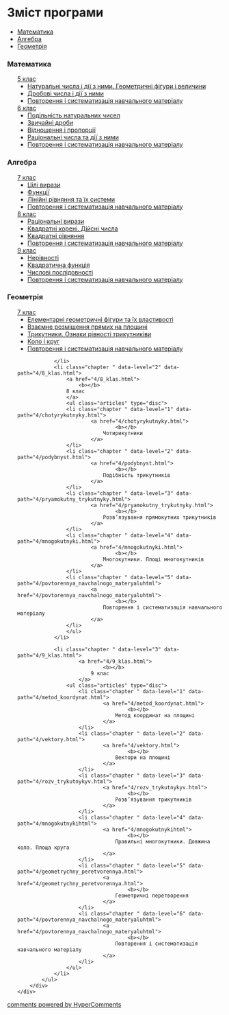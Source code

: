 <div id="hypercomments_widget" class="js-hypercomments-widget invisible"></div>

<h1>Зміст програми</h1>
<div>
  <!-- Nav tabs -->
  <ul class="nav nav-tabs" role="tablist">
    <li role="presentation" class="active"><a href="#home" aria-controls="home" role="tab" data-toggle="tab">Математика</a></li>
    <li role="presentation"><a href="#menu2" aria-controls="menu2" role="tab" data-toggle="tab">Алгебра</a></li>
    <li role="presentation"><a href="#menu3" aria-controls="menu3" role="tab" data-toggle="tab">Геометрія</a></li>
  </ul>
  <!-- Tab panes -->
	<div class="tab-content">
	    <div role="tabpanel" class="tab-pane active" id="home">
	    	<h3>Математика</h3>
			<ul style="list-style-type:none;">
		    	<li><a href="./1/5_klas.html">5 клас</a>
	            	<ul class="articles" type="disc">
			        <li class="chapter " data-level="1" data-path="1/nat_chysla.html">
			                <a href="1/nat_chysla.html">
			                        <b></b>
			                    Натуральні числа і дії з ними. Геометричні фiгури і величини
			                </a>
			        </li>
			        <li class="chapter " data-level="2" data-path="1/drobovy_chysla.html">
			                <a href="1/drobovy_chysla.html">
			                        <b></b>
			                    Дробові числа і дії з ними
			                </a>
			        </li>
			        <li class="chapter " data-level="3" data-path="1/povtorennya_navchalnogo_materyalu.html">
			                <a href="1/povtorennya_navchalnogo_materyalu.html">
			                        <b></b>
			                    Повторення і систематизація навчального матеріалу
			                </a>
			        </li>
			    	</ul>
			   	</li>
		        <li class="chapter " data-level="2" data-path="2/6_klas.html">
		                <a href="2/6_klas.html">
		                        <b></b>
		                    6 клас
		                </a>
			        <ul class="articles" type="disc">
				        <li class="chapter " data-level="1" data-path="2/podylnyst.html">
				                <a href="2/podylnyst.html">
				                        <b></b>
				                    Подільність натуральних чисел
				                </a>
				        </li>
				        <li class="chapter " data-level="2" data-path="2/droby.html">
				                <a href="2/droby.html">
				                        <b></b>
				                    Звичайні дроби
				                </a>
				        </li>
				        <li class="chapter " data-level="3" data-path="2/vydnoshennya_ta_proporciy.html">
				                <a href="2/vydnoshennya_ta_proporciy.html">
				                        <b></b>
				                    Відношення і пропорції
				                </a>
				        </li>
				        <li class="chapter " data-level="4" data-path="2/rac_chisla.html">
				                <a href="2/rac_chisla.html">
				                        <b></b>
				                    Раціональні числа та дії з ними
				                </a>
				        </li>
				        <li class="chapter " data-level="5" data-path="2/povtorennya_navchalnogo_materyalu.html">
				                <a href="2/povtorennya_navchalnogo_materyalu.html">
				                        <b></b>
				                    Повторення і систематизація навчального матеріалу
				                </a>
				        </li>
			        </ul>
			    </li>
		    </ul>
        </div>
        <div role="tabpanel" class="tab-pane" id="menu2">
            <h3>Алгебра</h3>
            <ul class="articles" style="list-style-type:none;">
		        <li class="chapter " data-level="1" data-path="">
	                <a href="3/7_klas.html">
	                        <b></b>
	                    7 клас
	                </a>
		            <ul class="articles" type="disc">
				        <li class="chapter " data-level="1" data-path="3/cili_vyrazy.html">
				                <a href="3/cili_vyrazy.html">
				                        <b></b>
				                    Цілі вирази
				                </a>
				        </li>
				        <li class="chapter " data-level="2" data-path="3/funkciyi.html">
				                <a href="3/funkciyi.html">
				                        <b></b>
				                    Функції
				                </a>
				        </li>
				        <li class="chapter " data-level="3" data-path="3/lynyiny_ryvnyannya.html">
				                <a href="3/lynyiny_ryvnyannya.html">
				                        <b></b>
				                    Лінійні рівняння та їх системи
				                </a>
				        </li>
				        <li class="chapter " data-level="4" data-path="3/povtorennya_navchalnogo_materyalu.html">
				                <a href="3/povtorennya_navchalnogo_materyalu.html">
				                        <b></b>
				                    Повторення і систематизація навчального матеріалу
				                </a>
				        </li>
		            </ul>
		        </li>
		        <li class="chapter " data-level="2" data-path="3/8_klas.html">
		                <a href="3/8_klas.html">
		                        <b></b>
		                    8 клас
		                </a>
		            <ul class="articles" type="disc">
				        <li class="chapter " data-level="1" data-path="3/rac_vyrazy.html">
				                <a href="3/rac_vyrazy.html">
				                        <b></b>
				                    Раціональні вирази
				                </a>
				        </li>
				        <li class="chapter " data-level="2" data-path="3/kvadratny_koreny_diysni_chisla.html">
				                <a href="3/kvadratny_koreny_diysni_chisla.html">
				                        <b></b>
				                    Квадратні корені. Дійсні числа
				                </a>
				        </li>
				        <li class="chapter " data-level="3" data-path="3/kvadratny_ryvnyannya.html">
				                <a href="3/kvadratny_ryvnyannya.html">
				                        <b></b>
				                    Квадратні рівняння
				                </a>
				        </li>
				        <li class="chapter " data-level="4" data-path="3/povtorennya_navchalnogo_materyaluhtml">
				                <a href="3/povtorennya_navchalnogo_materyaluhtml">
				                        <b></b>
				                    Повторення і систематизація навчального матеріалу
				                </a>
				        </li>
			        </ul>
		        </li>
		        <li class="chapter " data-level="3" data-path="3/9_klas.html">
		                <a href="3/9_klas.html">
		                        <b></b>
		                    9 клас
		                </a>
		            <ul class="articles" type="disc">
				        <li class="chapter " data-level="1" data-path="3/neryvnosty.html">
				                <a href="3/neryvnosty.html">
				                        <b></b>
				                    Нерівності
				                </a>
				        </li>
				        <li class="chapter " data-level="2" data-path="3/kvadratychna_funkciya.html">
				                <a href="3/kvadratychna_funkciya.html">
				                        <b></b>
				                    Квадратична функція
				                </a>
				        </li>
				        <li class="chapter " data-level="3" data-path="3/chislovy_poslydovnosty.html">
				                <a href="3/chislovy_poslydovnosty.html">
				                        <b></b>
				                    Числові послідовності
				                </a>
				        </li>
				        <li class="chapter " data-level="4" data-path="3/povtorennya_navchalnogo_materyaluhtml">
				                <a href="3/povtorennya_navchalnogo_materyaluhtml">
				                        <b></b>
				                    Повторення і систематизація навчального матеріалу
				                </a>
				        </li>
		            </ul>
		        </li>
		    </ul>
		</div>
		<div role="tabpanel" class="tab-pane" id="menu3">
            <h3>Геометрія</h3>
            <ul class="articles" style="list-style-type:none;">
		        <li class="chapter " data-level="1" data-path="4/7_klas.html">
		                <a href="4/7_klas.html">
		                        <b></b>
		                    7 клас
		                </a>
        	    <ul class="articles" type="disc">
			        <li class="chapter " data-level="1" data-path="4/geometrychny_figury.html">
			                <a href="4/geometrychny_figury.html">
			                        <b></b>
			                    Елементарні геометричні фiгури та їх властивості
			                </a>
			        </li>
			        <li class="chapter " data-level="2" data-path="4/vzaemne_rozmycshennya_pryamikh_na_ploshyni.html">
			                <a href="4/vzaemne_rozmycshennya_pryamikh_na_ploshyni.html">
			                        <b></b>
			                    Взаємне розміщення прямих на площині
			                </a>
			        </li>
			        <li class="chapter " data-level="3" data-path="4/trykutnyky.html">
			                <a href="4/trykutnyky.html">
			                        <b></b>
			                    Трикутники. Ознаки рівності трикутниківи
			                </a>
			        </li>
			        <li class="chapter " data-level="4" data-path="4/kolo_ta_krug.html">
			                <a href="4/kolo_ta_krug.html">
			                        <b></b>
			                    Коло і круг
			                </a>
			        </li>
			        <li class="chapter " data-level="5" data-path="4/povtorennya_navchalnogo_materyalu.html">
			                <a href="4/povtorennya_navchalnogo_materyalu.html">
			                        <b></b>
			                    Повторення і систематизація навчального матеріалу
			                </a>
			        </li>
            	</ul>

        		</li>
        		<li class="chapter " data-level="2" data-path="4/8_klas.html">
                	<a href="4/8_klas.html">
                        <b></b>
                    8 клас
                	</a>
            		<ul class="articles" type="disc">
			        <li class="chapter " data-level="1" data-path="4/chotyrykutnyky.html">
			                <a href="4/chotyrykutnyky.html">
			                        <b></b>
			                    Чотирикутники
			                </a>
			        </li>
			        <li class="chapter " data-level="2" data-path="4/podybnyst.html">
			                <a href="4/podybnyst.html">
			                        <b></b>
			                    Подібність трикутників
			                </a>
			        </li>
			        <li class="chapter " data-level="3" data-path="4/pryamokutny_trykutnyky.html">
			                <a href="4/pryamokutny_trykutnyky.html">
			                        <b></b>
			                    Розв’язування прямокутних трикутників
			                </a>
			        </li>
			        <li class="chapter " data-level="4" data-path="4/mnogokutnyki.html">
			                <a href="4/mnogokutnyki.html">
			                        <b></b>
			                    Многокутники. Площі многокутників
			                </a>
			        </li>
			        <li class="chapter " data-level="5" data-path="4/povtorennya_navchalnogo_materyaluhtml">
			                <a href="4/povtorennya_navchalnogo_materyaluhtml">
			                        <b></b>
			                    Повторення і систематизація навчального матеріалу
			                </a>
			        </li>
	            	</ul>
	        	</li>

		        <li class="chapter " data-level="3" data-path="4/9_klas.html">
		                <a href="4/9_klas.html">
		                        <b></b>
		                    9 клас
		                </a>
            		<ul class="articles" type="disc">
				        <li class="chapter " data-level="1" data-path="4/metod_koordynat.html">
				                <a href="4/metod_koordynat.html">
				                        <b></b>
				                    Метод координат на площині
				                </a>
				        </li>
				        <li class="chapter " data-level="2" data-path="4/vektory.html">
				                <a href="4/vektory.html">
				                        <b></b>
				                    Вектори на площині
				                </a>
				        </li>
				        <li class="chapter " data-level="3" data-path="4/rozv_trykutnykyv.html">
				                <a href="4/rozv_trykutnykyv.html">
				                        <b></b>
				                    Розв’язування трикутників
				                </a>
				        </li>
				        <li class="chapter " data-level="4" data-path="4/mnogokutnykihtml">
				                <a href="4/mnogokutnykihtml">
				                        <b></b>
				                    Правильні многокутники. Довжина кола. Площа круга
				                </a>
				        </li>
				        <li class="chapter " data-level="5" data-path="4/geometrychny_peretvorennya.html">
				                <a href="4/geometrychny_peretvorennya.html">
				                        <b></b>
				                    Геометричні перетворення
				                </a>
				        </li>
				        <li class="chapter " data-level="6" data-path="4/povtorennya_navchalnogo_materyaluhtml">
				                <a href="4/povtorennya_navchalnogo_materyaluhtml">
				                        <b></b>
				                    Повторення і систематизація навчального матеріалу
				                </a>
				        </li>
				    </ul>
				</li>
			</ul>
		</div>
	</div>
</div>

<div class="js-hypercomments-container">
<a href="http://hypercomments.com" class="hc-link" title="comments widget">comments powered by HyperComments</a>
</div>